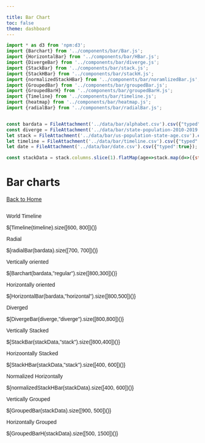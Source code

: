 ```yaml
---

title: Bar Chart
toc: false
theme: dashboard
---
```


```js
import * as d3 from 'npm:d3'; 
import {Barchart} from '../components/bar/Bar.js';
import {HorizontalBar} from '../components/bar/HBar.js';
import {DivergeBar} from '../components/bar/diverge.js';
import {StackBar} from '../components/bar/stack.js';
import {StackHBar} from '../components/bar/stackH.js';
import {normalizedStackHBar} from '../components/bar/noramlizedBar.js';
import {GroupedBar} from '../components/bar/groupedBar.js';
import {GroupedBarH} from '../components/bar/groupedBarH.js';
import {Timeline} from '../components/bar/timeline.js';
import {heatmap} from '../components/bar/heatmap.js';
import {radialBar} from '../components/bar/radialBar.js';

```

```js

const bardata = FileAttachment('../data/bar/alphabet.csv').csv({"typed":true});
const diverge = FileAttachment('../data/bar/state-population-2010-2019.tsv').tsv({"typed":true});
let stack = FileAttachment('../data/bar/us-population-state-age.csv').csv({"typed":true});
let timeline = FileAttachment('../data/bar/timeline.csv').csv({"typed":true});
let date = FileAttachment('../data/bar/date.csv').csv({"typed":true});

```

```js
const stackData = stack.columns.slice(1).flatMap(age=>stack.map(d=>({state:d.name,age,population:d[age]})))
```

# Bar charts
[Back to Home](/)



<div class="barcharts">
	<div class='card'>
		<p>World Timeline</p>
		${Timeline(timeline).size([600, 800])()}
	</div>
	<div class='card'>
		<p>Radial</p>
		${radialBar(bardata).size([700, 700])()}
	</div>
	<div class='card'>
	<p>Vertically oriented</p>
		${Barchart(bardata,"regular").size([800,300])()}
	</div>
		<div class='card'>
			<p>Horizontally oriented</p>
		${HorizontalBar(bardata,"horizontal").size([800,500])()}
	</div>
	<div class='card'>
		<p>Diverged</p>
		${DivergeBar(diverge,"diverge").size([800,800])()}
	</div>
	<div class='card'>
		<p>Vertically Stacked</p>
		${StackBar(stackData,"stack").size([800,400])()}
	</div>
	<div class='card'>
		<p>Horizoontally Stacked </p>
		${StackHBar(stackData,"stack").size([400, 600])()}
	</div>
	<div class='card'>
		<p>Normalized Horizontally</p>
		${normalizedStackHBar(stackData).size([400, 600])()}
	</div>
	<div class='card'>
		<p>Vertically Grouped </p>
		${GroupedBar(stackData).size([900, 500])()}
	</div>
	<div class='card'>
		<p>Horizontally Grouped</p>
		${GroupedBarH(stackData).size([500, 1500])()}
	</div> 
</div>

<style>
		.barcharts{
			font-family: sans-serif;
			display: flex;
			flex-wrap: wrap;
			flex-direction: row;
		}
		.card{
			margin-right: 1em;
			height: fit-content;
		}
		svg{
			max-width: 100%;
		}
</style>